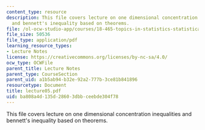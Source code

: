 ```yaml
---
content_type: resource
description: This file covers lecture on one dimensional concentration inequalities
  and bennett's inequality based on theorems.
file: /ol-ocw-studio-app/courses/18-465-topics-in-statistics-statistical-learning-theory-spring-2007/ba808a4d135d28603dbbceebde304f78_lecture05.pdf
file_size: 50536
file_type: application/pdf
learning_resource_types:
- Lecture Notes
license: https://creativecommons.org/licenses/by-nc-sa/4.0/
ocw_type: OCWFile
parent_title: Lecture Notes
parent_type: CourseSection
parent_uid: a1b5ab94-b32e-92a2-777b-3ce81b841896
resourcetype: Document
title: lecture05.pdf
uid: ba808a4d-135d-2860-3dbb-ceebde304f78
---
```

This file covers lecture on one dimensional concentration inequalities and bennett's inequality based on theorems.